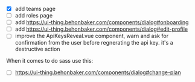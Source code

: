 - [x] add teams page
- [ ] add roles page
- [ ] add <https://ui-thing.behonbaker.com/components/dialog#onboarding>
- [ ] add <https://ui-thing.behonbaker.com/components/dialog#edit-profile>
- [ ] improve the ApiKeysReveal.vue component, warn and ask for confirmation from the user before regnerating the api key. it's a destructive action

When it comes to do sass use this:

- [ ] <https://ui-thing.behonbaker.com/components/dialog#change-plan>
